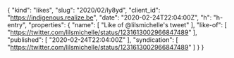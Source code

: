 {
  "kind": "likes",
  "slug": "2020/02/ly8yd",
  "client_id": "https://indigenous.realize.be",
  "date": "2020-02-24T22:04:00Z",
  "h": "h-entry",
  "properties": {
    "name": [
      "Like of @lilsmichelle's tweet"
    ],
    "like-of": [
      "https://twitter.com/lilsmichelle/status/1231613002966847489"
    ],
    "published": [
      "2020-02-24T22:04:00Z"
    ],
    "syndication": [
      "https://twitter.com/lilsmichelle/status/1231613002966847489"
    ]
  }
}
